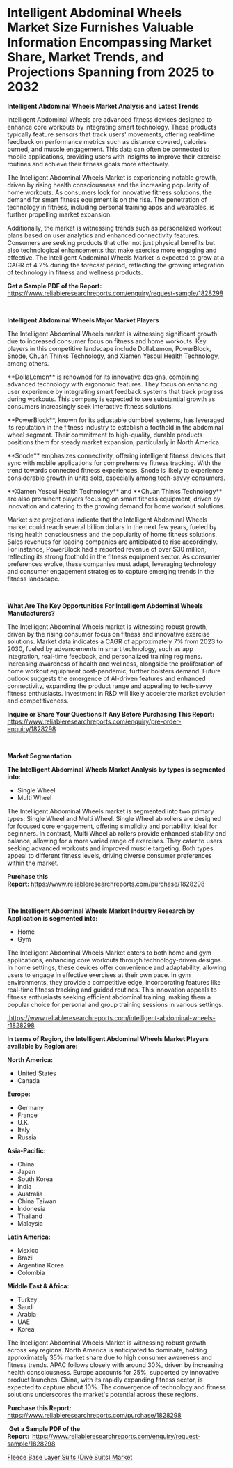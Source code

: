 <p><h1>Intelligent Abdominal Wheels Market Size Furnishes Valuable Information Encompassing Market Share, Market Trends, and Projections Spanning from 2025 to 2032</h1></p><p><strong>Intelligent Abdominal Wheels Market Analysis and Latest Trends</strong></p>
<p><p>Intelligent Abdominal Wheels are advanced fitness devices designed to enhance core workouts by integrating smart technology. These products typically feature sensors that track users' movements, offering real-time feedback on performance metrics such as distance covered, calories burned, and muscle engagement. This data can often be connected to mobile applications, providing users with insights to improve their exercise routines and achieve their fitness goals more effectively.</p><p>The Intelligent Abdominal Wheels Market is experiencing notable growth, driven by rising health consciousness and the increasing popularity of home workouts. As consumers look for innovative fitness solutions, the demand for smart fitness equipment is on the rise. The penetration of technology in fitness, including personal training apps and wearables, is further propelling market expansion. </p><p>Additionally, the market is witnessing trends such as personalized workout plans based on user analytics and enhanced connectivity features. Consumers are seeking products that offer not just physical benefits but also technological enhancements that make exercise more engaging and effective. The Intelligent Abdominal Wheels Market is expected to grow at a CAGR of 4.2% during the forecast period, reflecting the growing integration of technology in fitness and wellness products.</p></p>
<p><strong>Get a Sample PDF of the Report:&nbsp;</strong> <a href="https://www.reliableresearchreports.com/enquiry/request-sample/1828298?utm_campaign=3430&utm_medium=2&utm_source=Github&utm_content=ia&utm_term=05042025&utm_id=intelligent-abdominal-wheels">https://www.reliableresearchreports.com/enquiry/request-sample/1828298</a></p>
<p>&nbsp;</p>
<p><strong>Intelligent Abdominal Wheels Major Market Players</strong></p>
<p><p>The Intelligent Abdominal Wheels market is witnessing significant growth due to increased consumer focus on fitness and home workouts. Key players in this competitive landscape include DollaLemon, PowerBlock, Snode, Chuan Thinks Technology, and Xiamen Yesoul Health Technology, among others.</p><p>**DollaLemon** is renowned for its innovative designs, combining advanced technology with ergonomic features. They focus on enhancing user experience by integrating smart feedback systems that track progress during workouts. This company is expected to see substantial growth as consumers increasingly seek interactive fitness solutions.</p><p>**PowerBlock**, known for its adjustable dumbbell systems, has leveraged its reputation in the fitness industry to establish a foothold in the abdominal wheel segment. Their commitment to high-quality, durable products positions them for steady market expansion, particularly in North America.</p><p>**Snode** emphasizes connectivity, offering intelligent fitness devices that sync with mobile applications for comprehensive fitness tracking. With the trend towards connected fitness experiences, Snode is likely to experience considerable growth in units sold, especially among tech-savvy consumers.</p><p>**Xiamen Yesoul Health Technology** and **Chuan Thinks Technology** are also prominent players focusing on smart fitness equipment, driven by innovation and catering to the growing demand for home workout solutions.</p><p>Market size projections indicate that the Intelligent Abdominal Wheels market could reach several billion dollars in the next few years, fueled by rising health consciousness and the popularity of home fitness solutions. Sales revenues for leading companies are anticipated to rise accordingly. For instance, PowerBlock had a reported revenue of over $30 million, reflecting its strong foothold in the fitness equipment sector. As consumer preferences evolve, these companies must adapt, leveraging technology and consumer engagement strategies to capture emerging trends in the fitness landscape.</p></p>
<p>&nbsp;</p>
<p><strong>What Are The Key Opportunities For Intelligent Abdominal Wheels Manufacturers?</strong></p>
<p><p>The Intelligent Abdominal Wheels market is witnessing robust growth, driven by the rising consumer focus on fitness and innovative exercise solutions. Market data indicates a CAGR of approximately 7% from 2023 to 2030, fueled by advancements in smart technology, such as app integration, real-time feedback, and personalized training regimens. Increasing awareness of health and wellness, alongside the proliferation of home workout equipment post-pandemic, further bolsters demand. Future outlook suggests the emergence of AI-driven features and enhanced connectivity, expanding the product range and appealing to tech-savvy fitness enthusiasts. Investment in R&D will likely accelerate market evolution and competitiveness.</p></p>
<p><strong>Inquire or Share Your Questions If Any Before Purchasing This Report:</strong> <a href="https://www.reliableresearchreports.com/enquiry/pre-order-enquiry/1828298?utm_campaign=3430&utm_medium=2&utm_source=Github&utm_content=ia&utm_term=05042025&utm_id=intelligent-abdominal-wheels">https://www.reliableresearchreports.com/enquiry/pre-order-enquiry/1828298</a></p>
<p>&nbsp;</p>
<p><strong>Market Segmentation</strong></p>
<p><strong>The Intelligent Abdominal Wheels Market Analysis by types is segmented into:</strong></p>
<p><ul><li>Single Wheel</li><li>Multi Wheel</li></ul></p>
<p><p>The Intelligent Abdominal Wheels market is segmented into two primary types: Single Wheel and Multi Wheel. Single Wheel ab rollers are designed for focused core engagement, offering simplicity and portability, ideal for beginners. In contrast, Multi Wheel ab rollers provide enhanced stability and balance, allowing for a more varied range of exercises. They cater to users seeking advanced workouts and improved muscle targeting. Both types appeal to different fitness levels, driving diverse consumer preferences within the market.</p></p>
<p><strong>Purchase this Report:&nbsp;</strong><a href="https://www.reliableresearchreports.com/purchase/1828298?utm_campaign=3430&utm_medium=2&utm_source=Github&utm_content=ia&utm_term=05042025&utm_id=intelligent-abdominal-wheels">https://www.reliableresearchreports.com/purchase/1828298</a></p>
<p>&nbsp;</p>
<p><strong>The Intelligent Abdominal Wheels Market Industry Research by Application is segmented into:</strong></p>
<p><ul><li>Home</li><li>Gym</li></ul></p>
<p><p>The Intelligent Abdominal Wheels Market caters to both home and gym applications, enhancing core workouts through technology-driven designs. In home settings, these devices offer convenience and adaptability, allowing users to engage in effective exercises at their own pace. In gym environments, they provide a competitive edge, incorporating features like real-time fitness tracking and guided routines. This innovation appeals to fitness enthusiasts seeking efficient abdominal training, making them a popular choice for personal and group training sessions in various settings.</p></p>
<p><a href="https://www.reliableresearchreports.com/intelligent-abdominal-wheels-r1828298?utm_campaign=3430&utm_medium=2&utm_source=Github&utm_content=ia&utm_term=05042025&utm_id=intelligent-abdominal-wheels">&nbsp;https://www.reliableresearchreports.com/intelligent-abdominal-wheels-r1828298</a></p>
<p><strong>In terms of Region, the Intelligent Abdominal Wheels Market Players available by Region are:</strong></p>
<p>
    <p> <strong> North America: </strong>
        <ul>
            <li>United States</li>
            <li>Canada</li>
        </ul>
        </p> 
    <p> <strong> Europe: </strong>
        <ul>
            <li>Germany</li>
            <li>France</li>
            <li>U.K.</li>
            <li>Italy</li>
            <li>Russia</li>
        </ul>
        </p> 
    <p> <strong> Asia-Pacific: </strong>
        <ul>
            <li>China</li>
            <li>Japan</li>
            <li>South Korea</li>
            <li>India</li>
            <li>Australia</li>
            <li>China Taiwan</li>
            <li>Indonesia</li>
            <li>Thailand</li>
            <li>Malaysia</li>
        </ul>
        </p> 
    <p> <strong> Latin America: </strong>
        <ul>
            <li>Mexico</li>
            <li>Brazil</li>
            <li>Argentina Korea</li>
            <li>Colombia</li>
        </ul>
        </p> 
    <p> <strong> Middle East & Africa: </strong>
        <ul>
            <li>Turkey</li>
            <li>Saudi</li>
            <li>Arabia</li>
            <li>UAE</li>
            <li>Korea</li>
        </ul>
    </p>
    </p>
<p><p>The Intelligent Abdominal Wheels Market is witnessing robust growth across key regions. North America is anticipated to dominate, holding approximately 35% market share due to high consumer awareness and fitness trends. APAC follows closely with around 30%, driven by increasing health consciousness. Europe accounts for 25%, supported by innovative product launches. China, with its rapidly expanding fitness sector, is expected to capture about 10%. The convergence of technology and fitness solutions underscores the market's potential across these regions.</p></p>
<p><strong>Purchase this Report: </strong><a href="https://www.reliableresearchreports.com/purchase/1828298?utm_campaign=3430&utm_medium=2&utm_source=Github&utm_content=ia&utm_term=05042025&utm_id=intelligent-abdominal-wheels">https://www.reliableresearchreports.com/purchase/1828298</a></p>
<p>&nbsp;<strong>Get a Sample PDF of the Report:&nbsp;&nbsp;</strong><a href="https://www.reliableresearchreports.com/enquiry/request-sample/1828298?utm_campaign=3430&utm_medium=2&utm_source=Github&utm_content=ia&utm_term=05042025&utm_id=intelligent-abdominal-wheels">https://www.reliableresearchreports.com/enquiry/request-sample/1828298</a></p>
<p><strong></strong></p>
<p><p><a href="https://github.com/mateyappiazo/Market-Research-Report-List-1/blob/main/fleece-base-layer-suits-dive-suits-market.md?utm_campaign=3430&utm_medium=2&utm_source=Github&utm_content=ia&utm_term=05042025&utm_id=intelligent-abdominal-wheels">Fleece Base Layer Suits (Dive Suits) Market</a></p></p>